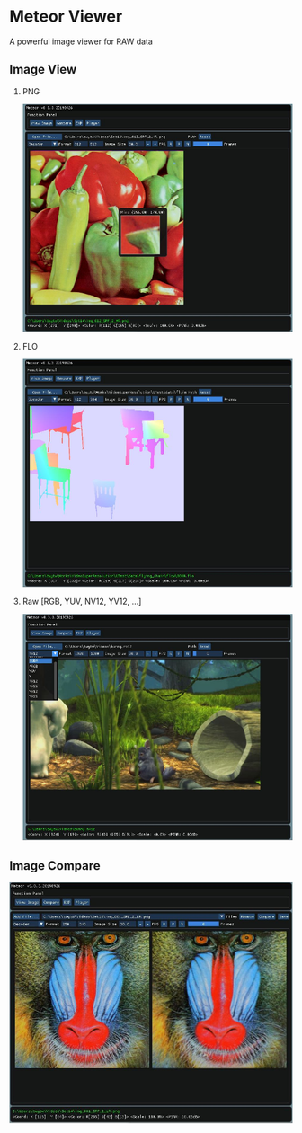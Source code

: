 # Meteor Viewer

A powerful image viewer for RAW data

## Image View

1. PNG

   ![png](asset/open_png.jpg)

2. FLO

   ![flo](asset/open_flo.jpg)

3. Raw [RGB, YUV, NV12, YV12, ...]

   ![raw](asset/raw_formats.jpg)



## Image Compare

![cmp](asset/img_compare.jpg)